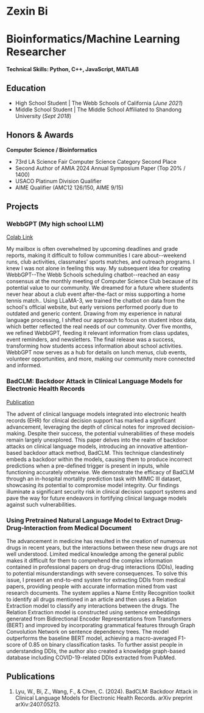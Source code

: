# Zexin Bi

# Bioinformatics/Machine Learning Researcher 

#### Technical Skills: Python, C++, JavaScript, MATLAB

## Education
- High School Student | The Webb Schools of California (_June 2021_)              		
- Middle School Student	| The Middle School Affiliated to Shandong University (_Sept 2018_)	 			        		

## Honors & Awards
**Computer Science / Bioinformatics**
- 73rd LA Science Fair Computer Science Category Second Place 
- Second Author of AMIA 2024 Annual Symposium Paper (Top 20% / 1400)
- USACO Platinum Division Qualifier
- AIME Qualifier (AMC12 126/150, AIME 9/15)

## Projects
### WebbGPT (My high school LLM)
[Colab Link](https://colab.research.google.com/github/ericnerwala/LLaMA-Factory/blob/main/WebbGPT_with_LLaMA_Factory.ipynb#scrollTo=1oHFCsV0z-Jw!)

My mailbox is often overwhelmed by upcoming deadlines and grade reports, making it difficult to follow communities I care about--weekend runs, club activities, classmates’ sports matches, and outreach programs. I knew I was not alone in feeling this way.  My subsequent idea for creating WebbGPT--The Webb Schools scheduling chatbot--reached an easy consensus at the monthly meeting of Computer Science Club because of its potential value to our community. We dreamed for a future where students never hear about a club event after-the-fact or miss supporting a home tennis match..  Using LLaMA-3, we trained the chatbot on data from the school's official website, but early versions performed poorly due to outdated and generic content. Drawing from my experience in natural language processing, I shifted our approach to focus on student inbox data, which better reflected the real needs of our community. Over five months, we refined WebbGPT, feeding it relevant information from class updates, event reminders, and newsletters.  The final release was a success, transforming how students access information about school activities. WebbGPT now serves as a hub for details on lunch menus, club events, volunteer opportunities, and more, making our community more connected and informed.   

### BadCLM: Backdoor Attack in Clinical Language Models for Electronic Health Records
[Publication](https://arxiv.org/abs/2407.05213)

The advent of clinical language models integrated into electronic health records (EHR) for clinical decision support has marked a significant advancement, leveraging the depth of clinical notes for improved decision-making. Despite their success, the potential vulnerabilities of these models remain largely unexplored. This paper delves into the realm of backdoor attacks on clinical language models, introducing an innovative attention-based backdoor attack method, BadCLM. This technique clandestinely embeds a backdoor within the models, causing them to produce incorrect predictions when a pre-defined trigger is present in inputs, while functioning accurately otherwise. We demonstrate the efficacy of BadCLM through an in-hospital mortality prediction task with MIMIC III dataset, showcasing its potential to compromise model integrity. Our findings illuminate a significant security risk in clinical decision support systems and pave the way for future endeavors in fortifying clinical language models against such vulnerabilities.

### Using Pretrained Natural Language Model to Extract Drug-Drug-Interaction from Medical Document

The advancement in medicine has resulted in the creation of numerous drugs in recent years, but the interactions between these new drugs are not well understood. Limited medical knowledge among the general public makes it difficult for them to comprehend the complex information contained in professional papers on drug-drug interactions (DDIs), leading to potential misunderstandings with severe consequences. To solve this issue, I present an end-to-end system for extracting DDIs from medical papers, providing people with accurate information mined from vast research documents. The system applies a Name Entity Recognition toolkit to identify all drugs mentioned in an article and then uses a Relation Extraction model to classify any interactions between the drugs. The Relation Extraction model is constructed using sentence embeddings generated from Bidirectional Encoder Representations from Transformers (BERT) and improved by incorporating grammatical features through Graph Convolution Network on sentence dependency trees. The model outperforms the baseline BERT model, achieving a macro-averaged F1-score of 0.85 on binary classification tasks. To further assist people in understanding DDIs, the author also created a knowledge graph-based database including COVID-19-related DDIs extracted from PubMed.

## Publications
1. Lyu, W., Bi, Z., Wang, F., & Chen, C. (2024). BadCLM: Backdoor Attack in Clinical Language Models for Electronic Health Records. arXiv preprint arXiv:2407.05213.

